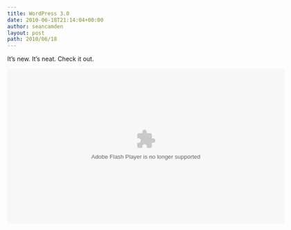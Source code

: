 ```yaml
---
title: WordPress 3.0
date: 2010-06-18T21:14:04+00:00
author: seancamden
layout: post
path: 2010/06/18
---
```

It&#8217;s new. It&#8217;s neat. Check it out.
  


<embed src="http://v.wordpress.com/wp-content/plugins/video/flvplayer.swf?ver=1.21" type="application/x-shockwave-flash" width="640" height="360" wmode="transparent" seamlesstabbing="true" allowfullscreen="true" allowscriptaccess="always" overstretch="true" flashvars="guid=BQtfIEY1&width=640&height=360&locksize=no&dynamicseek=false&qc_publisherId=p-18-mFEk4J448M" title="Introducing WordPress 3.0 &quot;Thelonious&quot;">
</embed>